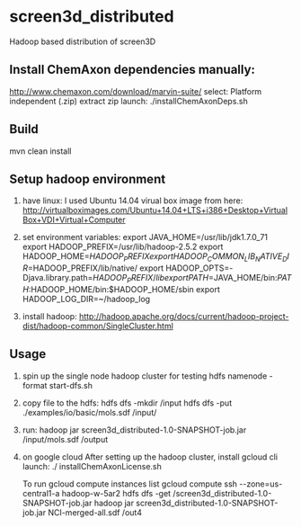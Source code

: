 screen3d_distributed
====================

Hadoop based distribution of screen3D


Install ChemAxon dependencies manually:
---------------------------------------
http://www.chemaxon.com/download/marvin-suite/ select:  Platform independent (.zip)
extract zip 
launch:
	./installChemAxonDeps.sh <path-to-marvinbeans-home> 

Build
-----
mvn clean install

Setup hadoop environment
---
1. have linux: 
	I used Ubuntu 14.04 virual box image from here:
	http://virtualboximages.com/Ubuntu+14.04+LTS+i386+Desktop+VirtualBox+VDI+Virtual+Computer

2. set environment variables:
	export JAVA_HOME=/usr/lib/jdk1.7.0_71
	export HADOOP_PREFIX=/usr/lib/hadoop-2.5.2
	export HADOOP_HOME=$HADOOP_PREFIX
	export HADOOP_COMMON_LIB_NATIVE_DIR=$HADOOP_PREFIX/lib/native/
	export HADOOP_OPTS=-Djava.library.path=$HADOOP_PREFIX/lib
	export PATH=$JAVA_HOME/bin:$PATH:$HADOOP_HOME/bin:$HADOOP_HOME/sbin
	export HADOOP_LOG_DIR=~/hadoop_log
		
3. install hadoop:
	http://hadoop.apache.org/docs/current/hadoop-project-dist/hadoop-common/SingleCluster.html

Usage
-----
1. spin up the single node hadoop cluster for testing
	hdfs namenode -format
	start-dfs.sh
	
2. copy file to the hdfs:
	hdfs dfs -mkdir /input
	hdfs dfs -put ./examples/io/basic/mols.sdf /input/

3. run:
	hadoop jar screen3d_distributed-1.0-SNAPSHOT-job.jar /input/mols.sdf /output


4. on google cloud
	After setting up the hadoop cluster, install gcloud cli
	launch: ./ installChemAxonLicense.sh
	
	To run 
gcloud compute instances list
gcloud compute ssh --zone=us-central1-a hadoop-w-5ar2
hdfs dfs -get /screen3d_distributed-1.0-SNAPSHOT-job.jar
hadoop jar screen3d_distributed-1.0-SNAPSHOT-job.jar NCI-merged-all.sdf /out4
	